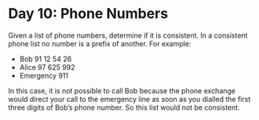 # Day 10: Phone Numbers

Given a list of phone numbers, determine if it is consistent. In a consistent phone list no number is a prefix of another. For example:

* Bob 91 12 54 26
* Alice 97 625 992
* Emergency 911

In this case, it is not possible to call Bob because the phone exchange would direct your call to the emergency line as soon as you dialled the first three digits of Bob’s phone number. So this list would not be consistent.